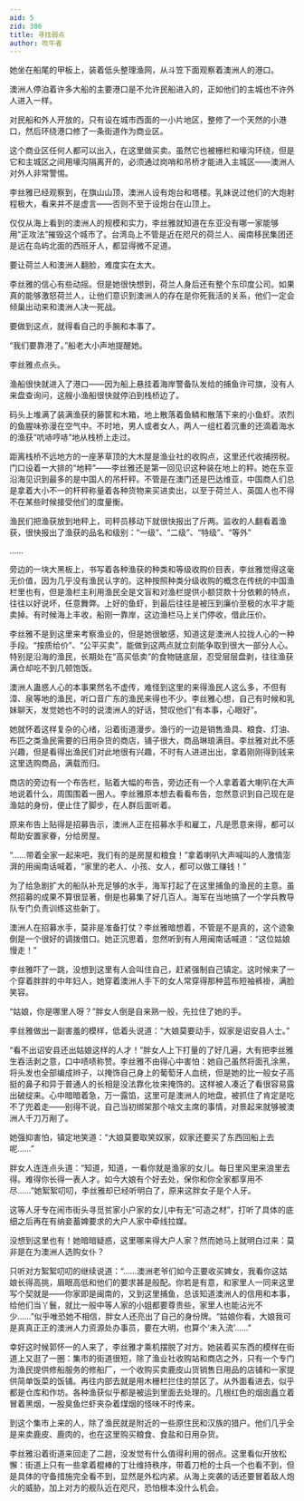 ```yaml
---
aid: 5
zid: 386
title: 寻找弱点
author: 吹牛者
---
```


她坐在船尾的甲板上，装着低头整理渔网，从斗笠下面观察着澳洲人的港口。

澳洲人停泊着许多大船的主要港口是不允许民船进入的，正如他们的主城也不许外人进入一样。

对民船和外人开放的，只有设在城市西面的一小片地区，整修了一个天然的小港口，然后环绕港口修了一条街道作为商业区。

这个商业区任何人都可以出入，在这里做买卖。虽然它也被栅栏和壕沟环绕，但是它和主城区之间用壕沟隔离开的，必须通过岗哨和吊桥才能进入主城区——澳洲人对外人非常警惕。

李丝雅已经观察到，在旗山山顶，澳洲人设有炮台和塔楼。乳妹说过他们的大炮射程极大，看来并不是虚言——否则不至于设炮台在山顶上。

仅仅从海上看到的澳洲人的规模和实力，李丝雅就知道在东亚没有哪一家能够用“正攻法”摧毁这个城市了。台湾岛上不管是近在咫尺的荷兰人、闽南移民集团还是远在岛屿北面的西班牙人，都显得微不足道。

要让荷兰人和澳洲人翻脸，难度实在太大。

李丝雅的信心有些动摇。但是她很快想到，荷兰人身后还有整个东印度公司。如果真的能够激怒荷兰人，让他们意识到澳洲人的存在是你死我活的关系，他们一定会倾巢出动来和澳洲人决一死战。

要做到这点，就得看自己的手腕和本事了。

“我们要靠港了。”船老大小声地提醒她。

李丝雅点点头。

渔船很快就进入了港口——因为船上悬挂着海岸警备队发给的捕鱼许可旗，没有人来盘查询问，这艘小渔船很快就停泊到栈桥边了。

码头上堆满了装满渔获的藤筐和木箱，地上散落着鱼鳞和散落下来的小鱼虾。浓烈的鱼腥味弥漫在空气中。不时地，男人或者女人，两人一组杠着沉重的还滴着海水的渔获“吭哧哼哧”地从栈桥上走过。

距离栈桥不远地方的一座茅草顶的大木屋是渔业社的收购点，这里还代收捕捞税。门口设着一大排的“地秤”——李丝雅还是第一回见识这种装在地上的秤。她在东亚沿海见识到最多的是中国人的吊杆秤。不管是在澳门还是巴达维亚，中国商人们总是拿着大小不一的杆秤称量着各种货物来买进卖出，以至于荷兰人、英国人也不得不在某些时候接受他们的度量衡。

渔民们把渔获放到地秤上，司秤员移动下就很快报出了斤两。监收的人翻看着渔获，很快报出了渔获的品名和级别：“一级”、“二级”、“特级”、“等外”

……

旁边的一块大黑板上，书写着各种渔获的种类和等级收购价目表，李丝雅觉得这毫无价值，因为几乎没有渔民认字的。这种按照种类分级收购的概念在传统的中国渔栏里也有，但是渔栏主利用渔民全是文盲和对渔栏提供小额贷款十分依赖的特点，往往以好说坏，任意舞弊。上好的鱼虾，到最后往往是被压到廉价至极的水平才能卖掉。有时候海上丰收，船刚一靠岸，这边渔栏马上关门停收，借此压价。

李丝雅不是到这里来考察渔业的，但是她很敏感，知道这是澳洲人拉拢人心的一种手段。“按质给价”、“公平买卖”，能做到这两点就立刻能争取到很大一部分人心。特别是沿海的渔民，长期处在“高买低卖”的食物链底层，忍受层层盘剥，往往渔获满仓却吃不到几顿饱饭。

澳洲人蛊惑人心的本事果然名不虚传，难怪到这里的来得渔民人这么多，不但有漳、泉等地的渔民，听口音广东的渔民来得也不少。李丝雅心想，自己有时候和乳妹聊天，发觉她也不时的说澳洲人的好话，赞叹他们“有本事，心眼好”。

她就怀着这样复杂的心绪，沿着街道漫步。渔行的一边是销售渔具、粮食、灯油、布匹之类渔民需要的日用杂货的商店，铺子很大，商品琳琅满目。李丝雅对此不感兴趣，但是看得出渔民们对此地很有兴趣，不时有人进进出出，拿着刚刚得到钱来这里选购商品，满载而归。

商店的旁边有一个布告栏，贴着大幅的布告，旁边还有一个人拿着着大喇叭在大声地说着什么，周围围着一圈人。李丝雅原本想去看看布告，忽然意识到自己现在是渔姑的身份，便止住了脚步，在人群后面听着。

原来布告上贴得是招募告示，澳洲人正在招募水手和雇工，凡是愿意来得，都可以帮助安置家眷，分给房屋。

“……带着全家一起来吧，我们有的是房屋和粮食！”拿着喇叭大声喊叫的人激情澎湃的用闽南话喊着，“家里的老人、小孩、女人，都可以做工赚钱！”

为了给急剧扩大的船队补充足够的水手，海军打起了在这里捕鱼的渔民的主意。虽然招募的成果不算很显著，倒是也募集了好几百人。海军在当地搞了一个学兵教导队专门负责训练这些新丁。

澳洲人在招募水手，莫非是准备打仗？李丝雅暗想着，不管是不是真的，这个迹象倒是一个很好的调拨借口。她正沉思着，忽然听到有人用闽南话喊道：“这位姑娘慢走！”

李丝雅吓了一跳，没想到这里有人会叫住自己，赶紧强制自己镇定。这时候来了一个穿着胖胖的中年妇人，她穿着澳洲人手下的女人常穿得那种蓝布短袖裤褂，满脸笑容。

“姑娘，你是哪里人呀？”胖女人倒是自来熟一般，先拉住了她的手。

李丝雅做出一副害羞的模样，低着头说道：“大娘莫要动手，奴家是诏安县人士。”

“看不出诏安县还出姑娘这样的人才！”胖女人上下打量的了好几遍，大有把李丝雅生吞活剥之意，口中啧啧称赞。李丝雅不由得心中害怕：她自己虽然将面孔涂黑，将头发也全部编成辫子，以掩饰自己身上的葡萄牙人血统，但是她的比一般女子高挺的鼻子和异于普通人的长相是没法靠化妆来掩饰的。这样被人凑近了看很容易露出破绽来。心中暗暗着急，万一露馅，这里可是澳洲人的地盘，被抓住了肯定是吃不了兜着走——别得不说，自己当初绑架那个啥文主席的事情，对景起来就够被澳洲人千刀万剐了。

她强抑害怕，镇定地笑道：“大娘莫要取笑奴家，奴家还要买了东西回船上去呢……”

胖女人连连点头道：“知道，知道，一看你就是渔家的女儿。每日里风里来浪里去得。难得你长得一表人才。如今大娘有个好去处，保你和你全家都享用不尽……”她絮絮叨叨，李丝雅却已经听明白了，原来这胖女子是个人牙。

这等人牙专在闹市街头寻觅贫家小户家的女儿中有无“可造之材”，打听了具体的底细之后再在有纳妾蓄婢要求的大户人家中牵线拉媒。

没想到这里也有！她暗暗疑惑，这里哪来得大户人家？然而她马上就明白过来：莫非是在为澳洲人选购女仆？

只听对方絮絮叨叨的继续说道：“……澳洲老爷们如今正要收买婢女，我看你这姑娘长得高挑，眉眼高低和他们的要求甚是般配。你若是有意，和家里人一同来这里写个契就是——你家即是闽南的，又到这里捕鱼，总该知道澳洲人的信用和本事，给他们当丫鬟，就比一般中等人家的小姐都要尊贵些，家里人也能沾光不少……”似乎唯恐她不相信，胖女人还亮出了自己的身份牌。“姑娘你看，大娘我可是真真正正的澳洲人力资源处办事员，要在大明，也算个‘未入流’……”

幸好这时候郭怀一的人来了，李丝雅才乘机摆脱了对方。她装着买东西的模样在街道上又逛了一圈：集市的街道很短，除了渔业社收购站和商店之外，只有一个专门为渔民提供修船服务的修船厂，一个收购买卖鹿皮山货销售日用品的店铺和一家提供简单饭菜的饭铺。再往内部去就是用木栅栏拦住的禁区了。从外面看进去，似乎都是仓库和作坊。各种渔获似乎都是被运到里面去处理的。几根红色的烟囱矗立着冒着黑烟，一股臭鱼烂虾夹杂着煤烟的怪味不时传来。

到这个集市上来的人，除了渔民就是附近的一些原住民和汉族的猎户。他们几乎全是来卖鹿皮、鹿肉的，也在这里购买粮食、食盐和日用杂货。

李丝雅沿着街道来回走了二趟，没发觉有什么值得利用的弱点。这里看似开放松懈：街道上只有一些拿着棍棒的丁壮维持秩序，带着刀枪的士兵一个也看不到，但是具体的守备措施完全看不到，显然是外松内紧。从海上突袭的话还要冒着敌人炮火的威胁，加上对方的舰队近在咫尺，恐怕根本没什么机会。
